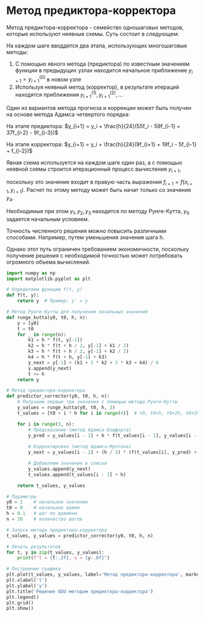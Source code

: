 # Метод предиктора-корректора
Метод предиктора-корректора - семейство одношаговых методов, которые используют неявные схемы. Суть состоит в следующем:

На каждом шаге вводдятся два этапа, использующих многошаговые методы:

1. С помощью явного метода (предиктора) по известным значениям функции в предыдущих узлах находится начальное приближение $y_{i+1} = y^{(0)}_{i+1}$ в новом узле
2. Используя неявный метод (корректор), в результате итераций находятся приближения $y^{(1)}_{i+1}, y^{(2)}_{i+1}, ...$

Один из вариантов метода прогноза и коррекции может быть получен на основе метода Адамса четвертого порядка:

На этапе предиктора: $y_{i+1} = y_i + \frac{h}{24}(55f_i - 59f_{i-1} + 37f_{i-2} - 9f_{i-3})$

На этапе корректора: $y_{i+1} = y_i + \frac{h}{24}(9f_{i+1} + 19f_i - 5f_{i-1} + f_{i-2})$

Явная схема используется на каждом шаге один раз, а с помощью неявной схемы строится итерационный процесс вычисления $y_{i+1}$,

поскольку это значение входит в правую часть выражения $f_{i+1} = f(x_{i+1}, y_{i+1})$. Расчет по этому методу может быть начат только со значения $y_4$.

Необходимые при этом $y_1, y_2, y_3$ находятся по методу Рунге-Кутта, $y_0$ задается начальным условием.

Точность численного решения можно повысить различными способами. Например, путем уменьшения значения шага h.

Однако этот путь ограничен требованием экономичности, поскольку получение решения с необходимой точностью может потребовать огромного объема вычислений.


```python
import numpy as np
import matplotlib.pyplot as plt

# Определяем функцию f(t, y)
def f(t, y):
    return y  # Пример: y' = y

# Метод Рунге-Кутты для получения начальных значений
def runge_kutta(y0, t0, h, n):
    y = [y0]
    t = t0
    for _ in range(n):
        k1 = h * f(t, y[-1])
        k2 = h * f(t + h / 2, y[-1] + k1 / 2)
        k3 = h * f(t + h / 2, y[-1] + k2 / 2)
        k4 = h * f(t + h, y[-1] + k3)
        y_next = y[-1] + (k1 + 2 * k2 + 2 * k3 + k4) / 6
        y.append(y_next)
        t += h
    return y

# Метод предиктора-корректора
def predictor_corrector(y0, t0, h, n):
    # Получаем первые три значения с помощью метода Рунге-Кутты
    y_values = runge_kutta(y0, t0, h, 3)
    t_values = [t0 + i * h for i in range(4)]  # t0, t0+h, t0+2h, t0+3h

    for i in range(3, n):
        # Предсказание (метод Адамса-Бэшфорта)
        y_pred = y_values[i - 1] + h * f(t_values[i - 1], y_values[i - 1])
        
        # Корректировка (метод Адамса-Мултона)
        y_next = y_values[i - 1] + (h / 2) * (f(t_values[i], y_pred) + f(t_values[i - 1], y_values[i - 1]))

        # Добавляем значения в списки
        y_values.append(y_next)
        t_values.append(t_values[i - 1] + h)

    return t_values, y_values

# Параметры
y0 = 1    # начальное значение
t0 = 0    # начальное время
h = 0.1   # шаг по времени
n = 20    # количество шагов

# Запуск метода предиктора-корректора
t_values, y_values = predictor_corrector(y0, t0, h, n)

# Печать результатов
for t, y in zip(t_values, y_values):
    print(f"t = {t:.2f}, y = {y:.6f}")

# Построение графика
plt.plot(t_values, y_values, label='Метод предиктора-корректора', marker='o')
plt.xlabel('t')
plt.ylabel('y')
plt.title('Решение ODU методом предиктора-корректора')
plt.legend()
plt.grid()
plt.show()
```